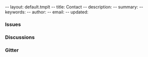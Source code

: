 -- layout: default.tmplt
-- title: Contact
-- description:
-- summary:
-- keywords:
-- author:
-- email:
-- updated:
### Issues


### Discussions


### Gitter
